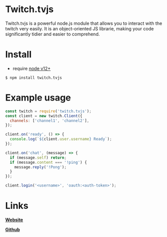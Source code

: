 # Twitch.tvjs

Twitch.tvjs is a powerful node.js module that allows you to interact with the twitch very easily. 
It is an object-oriented JS librarie, making your code significantly tidier and easier to comprehend.

# Install
* require [node v12+](https://nodejs.org/)

```
$ npm install twitch.tvjs
```

# Example usage

```js
const twitch = require('twitch.tvjs');
const client = new twitch.Client({
  channels: ['channel1', 'channel2'],
});

client.on('ready', () => {
  console.log(`${client.user.username} Ready`);
});

client.on('chat', (message) => {
  if (message.self) return;
  if (message.content === '!ping') {
    message.reply('!Pong');
  }
});

client.login('<username>', 'oauth:<auth-token>');
```

# Links

**[Website](https://viperlight.github.io/Twitch.tvjs.io)**

**[Github](https://github.com/viperlight/Twitch.tvjs/)**
